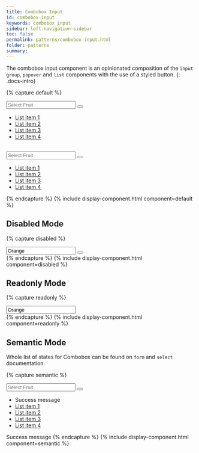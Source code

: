 ```yaml
---
title: Combobox Input
id: combobox-input
keywords: combobox input
sidebar: left-navigation-sidebar
toc: false
permalink: patterns/combobox-input.html
folder: patterns
summary:
---
```


The combobox input component is an opinionated composition of the `input group`, `popover` and `list` components with the use of a styled button.
{: .docs-intro}

{% capture default %}
<div class="documentation-site-popover-container">
  <div class="fd-popover">
      <div class="fd-popover__control fd-input-group__control" aria-controls="F4GcX348" aria-expanded="false" aria-haspopup="true">
          <div class="fd-input-group">
              <input type="text" class="fd-input fd-input-group__input" id="" placeholder="Select Fruit">
              <span class="fd-input-group__addon fd-input-group__addon--button">
                  <button class="fd-input-group__button fd-button--light sap-icon--navigation-down-arrow fd-select__button"></button>
              </span>
          </div>
      </div>
      <div class="fd-popover__body fd-popover__body--no-arrow fd-dropdown-list__popover" aria-hidden="true" id="F4GcX348">
            <ul class="fd-dropdown-list" role="listbox">
                <li role="option">
                    <a href="#" class="fd-dropdown-list__item is-selected">
                        <span class="fd-dropdown-list__title">List item 1</span>
                    </a>
                </li>
                <li role="option">
                    <a href="#" class="fd-dropdown-list__item">
                        <span class="fd-dropdown-list__title">List item 2</span>
                    </a>
                </li>
                <li role="option">
                    <a href="#" class="fd-dropdown-list__item">
                        <span class="fd-dropdown-list__title">List item 3</span>
                    </a>
                </li>
                <li role="option">
                    <a href="#" class="fd-dropdown-list__item">
                        <span class="fd-dropdown-list__title">List item 4</span>
                    </a>
                </li>
            </ul>
      </div>
  </div>
</div>

<br>

<div class="documentation-site-popover-container">
  <div class="fd-popover">
      <div class="fd-popover__control fd-input-group__control" aria-controls="F4GcX34" aria-expanded="false" aria-haspopup="true">
                <div class="fd-input-group">
                    <input type="text" class="fd-input fd-input--compact fd-input-group__input" id="" placeholder="Select Fruit">
                    <span class="fd-input-group__addon fd-input-group__addon--compact fd-input-group__addon--button">
                        <button class="fd-input-group__button fd-button--compact fd-button--light sap-icon--navigation-down-arrow fd-select__button"></button>
                    </span>
                </div>
            </div>
      <div class="fd-popover__body fd-popover__body--no-arrow fd-dropdown-list__popover" aria-hidden="true" id="F4GcX34">
            <ul class="fd-dropdown-list fd-dropdown-list--compact" role="listbox">
                <li role="option">
                    <a href="#" class="fd-dropdown-list__item is-selected">
                        <span class="fd-dropdown-list__title">List item 1</span>
                    </a>
                </li>
                <li role="option">
                    <a href="#" class="fd-dropdown-list__item">
                        <span class="fd-dropdown-list__title">List item 2</span>
                    </a>
                </li>
                <li role="option">
                    <a href="#" class="fd-dropdown-list__item">
                        <span class="fd-dropdown-list__title">List item 3</span>
                    </a>
                </li>
                <li role="option">
                    <a href="#" class="fd-dropdown-list__item">
                        <span class="fd-dropdown-list__title">List item 4</span>
                    </a>
                </li>
            </ul>
      </div>
  </div>
</div>
{% endcapture %}
{% include display-component.html component=default %}



## Disabled Mode
{% capture disabled %}
<div class="fd-popover">
  <div class="fd-popover__control fd-input-group__control" aria-controls="F4GcX348" aria-expanded="false" aria-haspopup="true" aria-disabled="true" disabled>
      <div class="fd-input-group" aria-disabled="true" disabled>
          <input type="text" class="fd-input fd-input-group__input" id="" value="Orange" placeholder="Select Fruit">
          <span class="fd-input-group__addon fd-input-group__addon--button">
              <button class="fd-input-group__button fd-button--light sap-icon--navigation-down-arrow fd-select__button"></button>
          </span>
      </div>
  </div>
</div>
{% endcapture %}
{% include display-component.html component=disabled %}



## Readonly Mode
{% capture readonly %}
<div class="fd-popover">
  <div class="fd-popover__control fd-input-group__control" aria-controls="F4GcX348" aria-expanded="false" aria-haspopup="false" aria-readonly="true" readonly>
      <input type="text" class="fd-input fd-input-group__input" id="" value="Orange" aria-readonly="true" readonly>
  </div>
</div>
{% endcapture %}
{% include display-component.html component=readonly %}


## Semantic Mode
Whole list of states for Combobox can be found on `form` and `select` documentation.

{% capture semantic %}
<div class="documentation-site-popover-container">
  <div class="fd-popover">
      <div class="fd-popover__control fd-input-group__control" aria-controls="F4GcEX34" aria-expanded="false" aria-haspopup="true">
                <div class="fd-input-group is-valid">
                    <input type="text" class="fd-input fd-input--compact fd-input-group__input" id="" placeholder="Select Fruit">
                    <span class="fd-input-group__addon fd-input-group__addon--compact fd-input-group__addon--button">
                        <button class="fd-input-group__button fd-button--compact fd-button--light sap-icon--navigation-down-arrow fd-select__button"></button>
                    </span>
                </div>
            </div>
      <div class="fd-popover__body fd-popover__body--no-arrow fd-dropdown-list__popover" aria-hidden="true" id="F4GcEX34">
            <ul class="fd-dropdown-list fd-dropdown-list--has-message fd-dropdown-list--compact" role="listbox">
                <li class="fd-dropdown-list__message fd-dropdown-list__message--success">Success message</li>
                <li role="option">
                    <a href="#" class="fd-dropdown-list__item is-selected">
                        <span class="fd-dropdown-list__title">List item 1</span>
                    </a>
                </li>
                <li role="option">
                    <a href="#" class="fd-dropdown-list__item">
                        <span class="fd-dropdown-list__title">List item 2</span>
                    </a>
                </li>
                <li role="option">
                    <a href="#" class="fd-dropdown-list__item">
                        <span class="fd-dropdown-list__title">List item 3</span>
                    </a>
                </li>
                <li role="option">
                    <a href="#" class="fd-dropdown-list__item">
                        <span class="fd-dropdown-list__title">List item 4</span>
                    </a>
                </li>
            </ul>
      </div>
  </div>
</div>
<span class="fd-form-message fd-form-message--static fd-form-message--success">Success message</span>
{% endcapture %}
{% include display-component.html component=semantic %}
